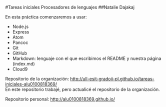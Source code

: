 #Tareas iniciales Procesadores de lenguajes
##Natalie Dajakaj

En esta práctica comenzaremos a usar:
* Node.js
* Express
* Atom
* Pancoc
* Git
* GitHub
* Markdown: lenguaje con el que escribimos el README y nuestra página (index.md)
* Cloud9

Repositorio de la organización: <http://ull-esit-gradoii-pl.github.io/tareas-iniciales-alu0100818369/>  
En este repositorio trabajé, pero actualicé el repositorio de la organización.

Repositorio personal: <http://alu0100818369.github.io/>
